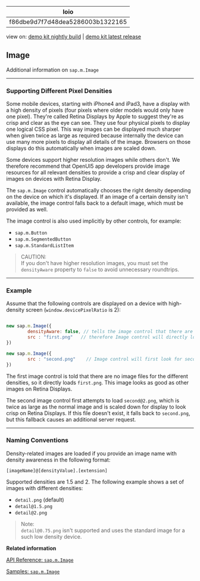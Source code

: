 <!-- loiof86dbe9d7f7d48dea5286003b1322165 -->

| loio |
| -----|
| f86dbe9d7f7d48dea5286003b1322165 |

<div id="loio">

view on: [demo kit nightly build](https://openui5nightly.hana.ondemand.com/#/topic/f86dbe9d7f7d48dea5286003b1322165) | [demo kit latest release](https://openui5.hana.ondemand.com/#/topic/f86dbe9d7f7d48dea5286003b1322165)</div>

## Image

Additional information on `sap.m.Image`

***

<a name="loiof86dbe9d7f7d48dea5286003b1322165__section_N10018_N10011_N10001"/>

### Supporting Different Pixel Densities

Some mobile devices, starting with iPhone4 and iPad3, have a display with a high density of pixels \(four pixels where older models would only have one pixel\). They're called Retina Displays by Apple to suggest they're as crisp and clear as the eye can see. They use four physical pixels to display one logical CSS pixel. This way images can be displayed much sharper when given twice as large as required because internally the device can use many more pixels to display all details of the image. Browsers on those displays do this automatically when images are scaled down.

Some devices support higher resolution images while others don't. We therefore recommend that OpenUI5 app developers provide image resources for all relevant densities to provide a crisp and clear display of images on devices with Retina Display.

The `sap.m.Image` control automatically chooses the right density depending on the device on which it's displayed. If an image of a certain density isn't available, the image control falls back to a default image, which must be provided as well.

The image control is also used implicitly by other controls, for example:

-   `sap.m.Button`
-   `sap.m.SegmentedButton`
-   `sap.m.StandardListItem`

> CAUTION:  
> If you don't have higher resolution images, you must set the `densityAware` property to `false` to avoid unnecessary roundtrips.

***

<a name="loiof86dbe9d7f7d48dea5286003b1322165__section_N10057_N10011_N10001"/>

### Example

Assume that the following controls are displayed on a device with high-density screen \(`window.devicePixelRatio` is 2\):

``` js

new sap.m.Image({ 
	    densityAware: false, // tells the image control that there are no different optimized image variants
	    src : "first.png"   // therefore Image control will directly load first.png 
})

new sap.m.Image({ 
    	src : "second.png"    // Image control will first look for second@2.png, then fall back to second.png
})
```

The first image control is told that there are no image files for the different densities, so it directly loads `first.png`. This image looks as good as other images on Retina Displays.

The second image control first attempts to load `second@2.png`, which is twice as large as the normal image and is scaled down for display to look crisp on Retina Displays. If this file doesn't exist, it falls back to `second.png`, but this fallback causes an additional server request.

***

<a name="loiof86dbe9d7f7d48dea5286003b1322165__section_N10075_N10011_N10001"/>

### Naming Conventions

Density-related images are loaded if you provide an image name with density awareness in the following format:

```
[imageName]@[densityValue].[extension]
```

Supported densities are 1.5 and 2. The following example shows a set of images with different densities:

-   `detail.png` \(default\)
-   `detail@1.5.png`
-   `detail@2.png`

> Note:  
> `detail@0.75.png` isn't supported and uses the standard image for a such low density device.

**Related information**  


[API Reference: `sap.m.Image`](https://openui5.hana.ondemand.com/#/api/sap.m.Image)

[Samples: `sap.m.Image`](https://openui5.hana.ondemand.com/#/entity/sap.m.Image/sample/sap.m.sample.Image)

